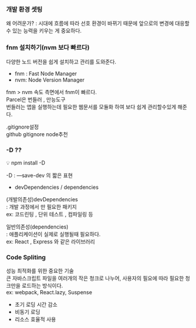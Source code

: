 ### 개발 환경 셋팅

왜 어려운가? : 시대에 흐름에 따라 선호 환경이 바뀌기 때문에 앞으로의 변경에 대응할 수 있는 능력을 키우는 게 중요하다.

### fnm 설치하기(nvm 보다 빠르다)

다양한 노드 버전을 쉽게 설치하고 관리를 도와준다.

- fnm : Fast Node Manager
- nvm: Node Version Manager

fnm > nvm 속도 측면에서 fnm이 빠르다.  
Parcel은 번들러 , 만능도구  
번들러는 앱을 실행하는데 필요한 웹문서를 모듈화 하여 보다 쉽게 관리할수있게 해준다.

.gitignore설정  
github gitignore node추천

### -D ??

<aside>
💡 npm install -D
</aside>

-D : —save-dev 의 짧은 표현  

- devDependencies / dependencies

(개발의존성)devDependencies   
: 개발 과정에서 만 필요한 패키지  
ex: 코드린팅 , 단위 테스트 , 컴파일링 등

일반의존성(dependencies)  
: 애플리케이션이 실제로 실행될때 필요하다.  
ex: React , Express 와 같은 라이브러리

### **Code Spliting**

성능 최적화를 위한 중요한 기술  
큰 자바스크립트 파일을 여러개의 작은 청크로 나누어, 사용자의 필요에 따라 필요한 청크만을 로드하는 방식이다.  
ex: webpack, React.lazy, Suspense

- 초기 로딩 시간 감소
- 비동기 로딩
- 리소스 효율적 사용
